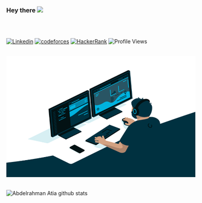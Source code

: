 ### Hey there <img src="https://media.giphy.com/media/hvRJCLFzcasrR4ia7z/giphy.gif" width="25px">
</br>
</br>

[![Linkedin](https://img.shields.io/badge/-LinkedIn-blue?style=flat-square&logo=Linkedin&logoColor=white)](https://www.linkedin.com/in/abdelrahman-atia) 
[![codeforces](https://run.kaist.ac.kr/badges/codeforces/travellerX.svg)](https://codeforces.com/profile/travellerX)
[![HackerRank](https://img.shields.io/badge/-HackerRank-brightgreen?style=flat-square&logo=HackerRank&logoColor=white)](https://www.hackerrank.com/Abdelrahman_Atia)
![Profile Views](https://komarev.com/ghpvc/?username=abdelrahman-atia)

<br>

  <img  alt="GIF" src="./code.gif?raw=true" width="500" height="320" />

<br>
<br>


![Abdelrahman Atia github stats](https://github-readme-stats.vercel.app/api?username=abdelrahman-atia&show_icons=true&count_private=true&hide_border=true&theme=gotham)

<!-- [![willianrod's wakatime stats](https://github-readme-stats.vercel.app/api/wakatime?username=abdelrahman_atia)](https://github.com/anuraghazra/github-readme-stats) -->
